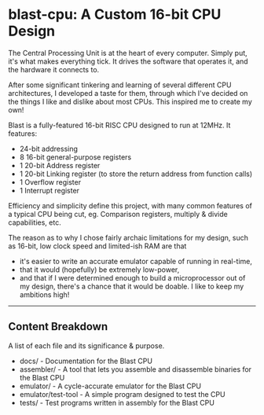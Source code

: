 # blast-cpu: A Custom 16-bit CPU Design

The Central Processing Unit is at the heart of every computer. Simply put, it's what makes everything tick.
It drives the software that operates it, and the hardware it connects to.

After some significant tinkering and learning of several different CPU architectures,
I developed a taste for them, through which I've decided on the things I like and dislike about most CPUs.
This inspired me to create my own!

Blast is a fully-featured 16-bit RISC CPU designed to run at 12MHz. It features:
* 24-bit addressing
* 8 16-bit general-purpose registers
* 1 20-bit Address register
* 1 20-bit Linking register (to store the return address from function calls)
* 1 Overflow register
* 1 Interrupt register

Efficiency and simplicity define this project, with many common features of a typical CPU being cut,
eg. Comparison registers, multiply & divide capabilities, etc.

The reason as to why I chose fairly archaic limitations for my design, such as 16-bit, low clock speed and limited-ish RAM are that
* it's easier to write an accurate emulator capable of running in real-time,
* that it would (hopefully) be extremely low-power,
* and that if I were determined enough to build a microprocessor out of my design,
   there's a chance that it would be doable. I like to keep my ambitions high!

----

## Content Breakdown

A list of each file and its significance & purpose.

* docs/ - Documentation for the Blast CPU
* assembler/ - A tool that lets you assemble and disassemble binaries for the Blast CPU
* emulator/ - A cycle-accurate emulator for the Blast CPU
* emulator/test-tool - A simple program designed to test the CPU
* tests/ - Test programs written in assembly for the Blast CPU